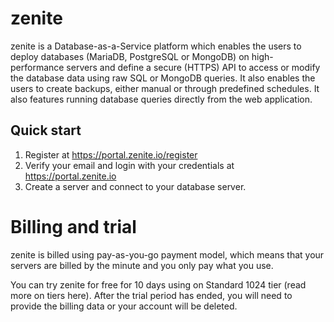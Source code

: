 # zenite

zenite is a Database-as-a-Service platform which enables the users to deploy databases (MariaDB, PostgreSQL or MongoDB) on high-performance servers and define a secure (HTTPS) API to access or modify the database data using raw SQL or MongoDB queries. It also enables the users to create backups, either manual or through predefined schedules. It also features running database queries directly from the web application.

## Quick start

1. Register at https://portal.zenite.io/register
2. Verify your email and login with your credentials at https://portal.zenite.io
3. Create a server and connect to your database server.

# Billing and trial

zenite is billed using pay-as-you-go payment model, which means that your servers are billed by the minute and you only pay what you use.

You can try zenite for free for 10 days using on Standard 1024 tier (read more on tiers here). After the trial period has ended, you will need to provide the billing data or your account will be deleted.
